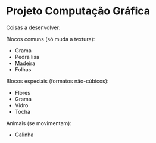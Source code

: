 # Projeto Computação Gráfica
Coisas a desenvolver:

Blocos comuns (só muda a textura):
- Grama
- Pedra lisa
- Madeira
- Folhas

Blocos especiais (formatos não-cúbicos):
- Flores
- Grama
- Vidro
- Tocha

Animais (se movimentam):
- Galinha